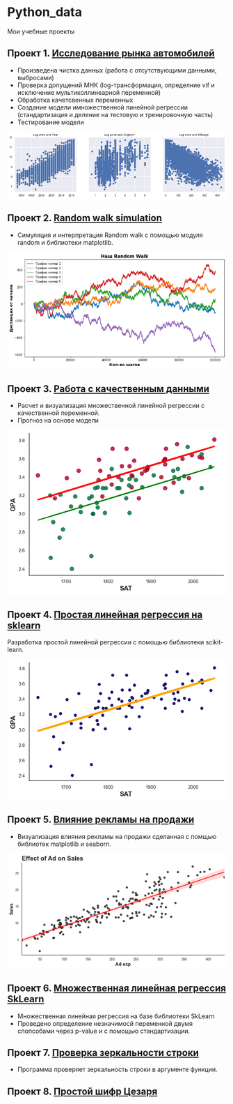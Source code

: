 # Python_data
Мои учебные проекты 

## Проект 1. [Исследование рынка автомобилей](https://github.com/arl9kin/Python_data/blob/master/ML/Practice.ipynb)
- Произведена чистка данных (работа с отсутствующими данными, выбросами)
- Проверка допущений МНК (log-трансформация, определние vif и исключение мультиколлинеарной переменной)
- Обработка качетсвенных переменных
- Создание модели имножественной линейной регрессии (стандартизация и деление на тестовую и тренировочную часть)
- Тестирование модели 

![alt text](https://github.com/arl9kin/Python_data/blob/master/images/auto.png)

## Проект 2. [Random walk simulation](https://github.com/arl9kin/Python_data/blob/master/Tasks/Simulating_a_random_walk.ipynb)
- Симуляция и интерпретация Random walk с помощью модуля random и библиотеки matplotlib.

![alt text](https://github.com/arl9kin/Python_data/blob/master/images/random_walk.png)


## Проект 3. [Работа с качественным данными](https://github.com/arl9kin/Python_data/blob/master/ML/categorical.ipynb)

- Расчет и визуализация множественной линейной регрессии с качественной переменной.
- Прогноз на основе модели

![alt text](https://github.com/arl9kin/Python_data/blob/master/images/cat.png)

## Проект 4. [Простая линейная регрессия на sklearn](https://github.com/arl9kin/Python_data/blob/master/ML/SLR_sklearn.ipynb)

Разработка простой линейной регрессии с помощью библиотеки scikit-learn.

![alt text](https://github.com/arl9kin/Python_data/blob/master/images/skl.png)

## Проект 5. [Влияние рекламы на продажи](https://github.com/arl9kin/Python_data/blob/master/viz/scatter_with_trend.ipynb)

- Визуализация влияния рекламы на продажи сделанная с помщью библиотек matplotlib и seaborn. 

![alt text](https://github.com/arl9kin/Python_data/blob/master/images/trend1.png)

## Проект 6. [Множественная линейная регрессия SkLearn](https://github.com/arl9kin/Python_data/blob/master/ML/MLR_sklearn.ipynb)

- Множественная линейная регрессия на базе библиотеки SkLearn
- Проведено определение незначимосй переменной двумя спопсобами через p-value и с помощью стандартизации.
					
## Проект 7. [Проверка зеркальности строки](https://github.com/arl9kin/Python_data/blob/master/Tasks/Mirror_string.ipynb)

- Программа проверяет зеркальность строки в аргументе функции. 
					
## Проект 8. [Простой шифр Цезаря](https://github.com/arl9kin/Python_data/blob/master/Tasks/CAESAR%20CHIPHER.ipynb)

